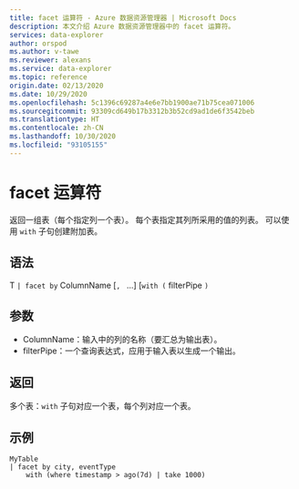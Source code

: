 ```yaml
---
title: facet 运算符 - Azure 数据资源管理器 | Microsoft Docs
description: 本文介绍 Azure 数据资源管理器中的 facet 运算符。
services: data-explorer
author: orspod
ms.author: v-tawe
ms.reviewer: alexans
ms.service: data-explorer
ms.topic: reference
origin.date: 02/13/2020
ms.date: 10/29/2020
ms.openlocfilehash: 5c1396c69287a4e6e7bb1900ae71b75cea071006
ms.sourcegitcommit: 93309cd649b17b3312b3b52cd9ad1de6f3542beb
ms.translationtype: HT
ms.contentlocale: zh-CN
ms.lasthandoff: 10/30/2020
ms.locfileid: "93105155"
---
```

# <a name="facet-operator"></a>facet 运算符

返回一组表（每个指定列一个表）。
每个表指定其列所采用的值的列表。
可以使用 `with` 子句创建附加表。

## <a name="syntax"></a>语法

T `| facet by` ColumnName [`, ` ...] [`with (` filterPipe `)`

## <a name="arguments"></a>参数

* ColumnName：输入中的列的名称（要汇总为输出表）。
* filterPipe：一个查询表达式，应用于输入表以生成一个输出。

## <a name="returns"></a>返回

多个表：`with` 子句对应一个表，每个列对应一个表。

## <a name="example"></a>示例

```kusto
MyTable 
| facet by city, eventType 
    with (where timestamp > ago(7d) | take 1000)
```